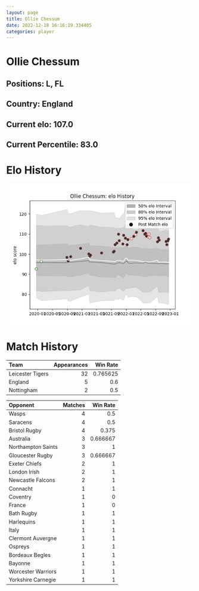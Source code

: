 ```yaml
---  
layout: page  
title: Ollie Chessum  
date: 2022-12-18 16:16:19.334405  
categories: player  
---
```

# Ollie Chessum

## Positions: L, FL

## Country: England

## Current elo: 107.0

## Current Percentile: 83.0

# Elo History


![elo history](history_OllieChessum.png)
# Match History


| Team             |   Appearances |   Win Rate |
|:-----------------|--------------:|-----------:|
| Leicester Tigers |            32 |   0.765625 |
| England          |             5 |   0.6      |
| Nottingham       |             2 |   0.5      |

| Opponent           |   Matches |   Win Rate |
|:-------------------|----------:|-----------:|
| Wasps              |         4 |   0.5      |
| Saracens           |         4 |   0.5      |
| Bristol Rugby      |         4 |   0.375    |
| Australia          |         3 |   0.666667 |
| Northampton Saints |         3 |   1        |
| Gloucester Rugby   |         3 |   0.666667 |
| Exeter Chiefs      |         2 |   1        |
| London Irish       |         2 |   1        |
| Newcastle Falcons  |         2 |   1        |
| Connacht           |         1 |   1        |
| Coventry           |         1 |   0        |
| France             |         1 |   0        |
| Bath Rugby         |         1 |   1        |
| Harlequins         |         1 |   1        |
| Italy              |         1 |   1        |
| Clermont Auvergne  |         1 |   1        |
| Ospreys            |         1 |   1        |
| Bordeaux Begles    |         1 |   1        |
| Bayonne            |         1 |   1        |
| Worcester Warriors |         1 |   1        |
| Yorkshire Carnegie |         1 |   1        |